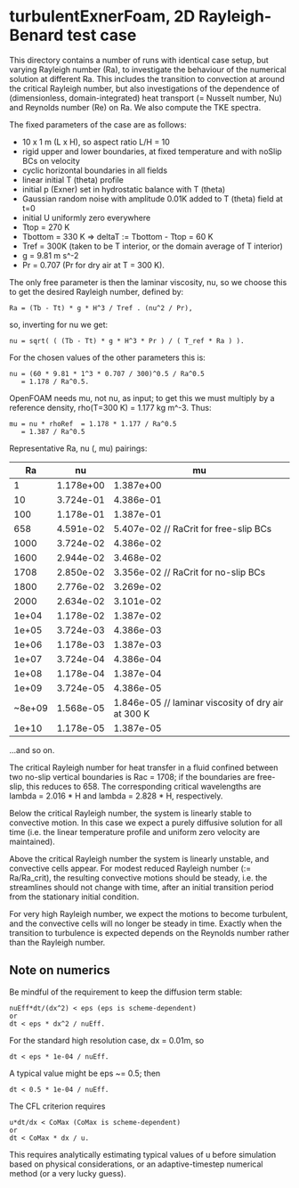 # turbulentExnerFoam, 2D Rayleigh-Benard test case

This directory contains a number of runs with identical case setup, but varying Rayleigh number (Ra), to investigate the behaviour of the numerical solution at different Ra. This includes the transition to convection at around the critical Rayleigh number, but also investigations of the dependence of (dimensionless, domain-integrated) heat transport (= Nusselt number, Nu) and Reynolds number (Re) on Ra. We also compute the TKE spectra.

The fixed parameters of the case are as follows:

 - 10 x 1 m (L x H), so aspect ratio L/H = 10
 - rigid upper and lower boundaries, at fixed temperature and with noSlip BCs on
   velocity
 - cyclic horizontal boundaries in all fields
 - linear initial T (theta) profile
 - initial p (Exner) set in hydrostatic balance with T (theta)
 - Gaussian random noise with amplitude 0.01K added to T (theta) field at t=0
 - initial U uniformly zero everywhere
 - Ttop = 270 K
 - Tbottom = 330 K
 => deltaT := Tbottom - Ttop = 60 K
 - Tref = 300K (taken to be T interior, or the domain average of T interior)
 - g = 9.81 m s^-2
 - Pr = 0.707 (Pr for dry air at T = 300 K).

The only free parameter is then the laminar viscosity, nu, so we choose this
to get the desired Rayleigh number, defined by:

    Ra = (Tb - Tt) * g * H^3 / Tref . (nu^2 / Pr),

so, inverting for nu we get:

    nu = sqrt( ( (Tb - Tt) * g * H^3 * Pr ) / ( T_ref * Ra ) ).
    
For the chosen values of the other parameters this is:

    nu = (60 * 9.81 * 1^3 * 0.707 / 300)^0.5 / Ra^0.5
       = 1.178 / Ra^0.5.
       
OpenFOAM needs mu, not nu, as input; to get this we must multiply by a reference density, rho(T=300 K) = 1.177 kg m^-3. Thus:

    mu = nu * rhoRef  = 1.178 * 1.177 / Ra^0.5
       = 1.387 / Ra^0.5
       
Representative Ra, nu (, mu) pairings:

  Ra        | nu            | mu
  ----------|---------------|-------------
  1         | 1.178e+00     | 1.387e+00
  10        | 3.724e-01     | 4.386e-01
  100       | 1.178e-01     | 1.387e-01
  658       | 4.591e-02     | 5.407e-02      // RaCrit for free-slip BCs
  1000      | 3.724e-02     | 4.386e-02
  1600      | 2.944e-02     | 3.468e-02
  1708      | 2.850e-02     | 3.356e-02      // RaCrit for no-slip BCs
  1800      | 2.776e-02     | 3.269e-02
  2000      | 2.634e-02     | 3.101e-02
  1e+04     | 1.178e-02     | 1.387e-02
  1e+05     | 3.724e-03     | 4.386e-03
  1e+06     | 1.178e-03     | 1.387e-03
  1e+07     | 3.724e-04     | 4.386e-04
  1e+08     | 1.178e-04     | 1.387e-04
  1e+09     | 3.724e-05     | 4.386e-05
  ~8e+09    | 1.568e-05     | 1.846e-05      // laminar viscosity of dry air at 300 K
  1e+10     | 1.178e-05     | 1.387e-05
...and so on.
           
The critical Rayleigh number for heat transfer in a fluid confined between two 
no-slip vertical boundaries is Rac = 1708; if the boundaries are free-slip, this
reduces to 658. The corresponding critical wavelengths are lambda = 2.016 * H 
and lambda = 2.828 * H, respectively.

Below the critical Rayleigh number, the system is linearly stable to convective motion. In this case we 
expect a purely diffusive solution for all time (i.e. the linear temperature profile and uniform zero velocity are maintained).

Above the critical Rayleigh number the system is linearly unstable, and convective cells appear. For modest reduced Rayleigh number (:= Ra/Ra_crit), the resulting convective motions should be steady, i.e. the streamlines should not change with time, after an initial transition period from the stationary initial condition.

For very high Rayleigh number, we expect the motions to become turbulent, and the convective cells will no longer be steady in time. Exactly when the transition to turbulence is expected depends on the Reynolds number rather than the Rayleigh number.

## Note on numerics
Be mindful of the requirement to keep the diffusion term stable: 

    nuEff*dt/(dx^2) < eps (eps is scheme-dependent)
    or
    dt < eps * dx^2 / nuEff.
    
For the standard high resolution case, dx = 0.01m, so

    dt < eps * 1e-04 / nuEff.
    
A typical value might be eps ~= 0.5; then

    dt < 0.5 * 1e-04 / nuEff.
    
The CFL criterion requires 

    u*dt/dx < CoMax (CoMax is scheme-dependent)
    or
    dt < CoMax * dx / u.
    
This requires analytically estimating typical values of u before simulation based on physical considerations, or an adaptive-timestep numerical method (or a very lucky guess).
